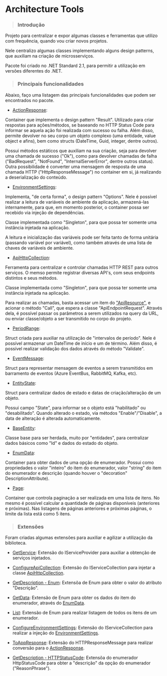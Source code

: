 # Architecture Tools

> ### Introdução

Projeto para centralizar e expor algumas classes e ferramentas que utilizo com frequência, quando vou criar novos projetos.

Nele centralizo algumas classes implementando alguns design patterns, que auxiliam na criação de microsserviços.

Pacote foi criado no .NET Standard 2.1, para permitir a utilização em versões diferentes do .NET.

> ### Principais funcionalidades

Abaixo, faço uma listagem das principais funcionalidades que podem ser encontrados no pacote.

- [ActionResponse](https://github.com/GustavoAraujo26/architecture-tools/blob/master/ArchitectureTools/Responses/ActionResponse.cs): 

Container que implementa o design pattern "Result". Utilizado para criar respostas para ações/métodos, se baseando no HTTP Status Code para informar se aquela ação foi realizada com sucesso ou falha. Além disso, permite devolver no seu corpo um objeto complexo (uma entidade, value object e afins), bem como structs (DateTime, Guid, integer, dentre outros).

Possui métodos estáticos que auxiliam na sua criação, seja para devolver uma chamada de sucesso ("Ok"), como para devolver chamadas de falha ("BadRequest", "NotFound", "InternalServerError", dentre outros status). Outra possibilidade é converter uma mensagem de resposta de uma chamada HTTP ("HttpResponseMessage") no container em si, já realizando a deserialização do conteúdo.

- [EnvironmentSettings](https://github.com/GustavoAraujo26/architecture-tools/blob/master/ArchitectureTools/Settings/EnvironmentSettings.cs):

Implementa, "de certa forma", o design pattern "Options". Nele é possível realizar a leitura de variáveis de ambiente da aplicação, armazená-las internamente, para que, em momento posterior, o container possa ser recebido via injeção de dependências.

Classe implementada como "Singleton", para que possa ter somente uma instância injetada na aplicação.

A leitura e inicialização das variáveis pode ser feita tanto de forma unitária (passando variável por variável), como também através de uma lista de chaves de variáveis de ambiente.

- [ApiHttpCollection](https://github.com/GustavoAraujo26/architecture-tools/blob/master/ArchitectureTools/HttpLibrary/ApiHttpCollection.cs):

Ferramenta para centralizar e controlar chamadas HTTP REST para outros serviços. O memso permite registrar diversas API's, com seus endpoints distintos e seus métodos.

Classe implementada como "Singleton", para que possa ter somente uma instância injetada na aplicação.

Para realizar as chamadas, basta acessar um item do ["ApiResource"](https://github.com/GustavoAraujo26/architecture-tools/blob/master/ArchitectureTools/HttpLibrary/ApiResource.cs), e acionar o método "Call", que espera a classe "ApiEndpointRequest". Através dela, é possível passar os parâmetros a serem utilizados na query da URL, ou enviar classe/objeto a ser transmitido no corpo do projeto.

- [PeriodRange](https://github.com/GustavoAraujo26/architecture-tools/blob/master/ArchitectureTools/Period/PeriodRange.cs):

Struct criada para auxiliar na utilização de "intervalos de período". Nele é possível armazenar um DateTime de início e um de término. Além disso, é possível realizar validação dos dados através do método "Validate".

- [EventMessage](https://github.com/GustavoAraujo26/architecture-tools/blob/master/ArchitectureTools/Event/EventMessage.cs):

Struct para representar mensagem de eventos a serem transmitidos em barramento de eventos (Azure EventBus, RabbitMQ, Kafka, etc).

- [EntityState](https://github.com/GustavoAraujo26/architecture-tools/blob/master/ArchitectureTools/Entities/EntityState.cs):

Struct para centralizar dados de estado e datas de criação/alteração de um objeto.

Possui campo "State", para informar se o objeto está "habilitado" ou "desabilitado". Quando alterado o estado, via métodos "Enable"/"Disable", a data de alteração é alterada automaticamente.

- [BaseEntity](https://github.com/GustavoAraujo26/architecture-tools/blob/master/ArchitectureTools/Entities/BaseEntity.cs):

Classe base para ser herdada, muito por "entidades", para centralizar dados básicos como "Id" e dados do estado do objeto.

- [EnumData](https://github.com/GustavoAraujo26/architecture-tools/blob/master/ArchitectureTools/Enums/EnumData.cs):

Container para obter dados de uma opção de enumerador. Possui como propriedades o valor "inteiro" do item do enumerador, valor "string" do item do enumerador e descrição (quando houver o "decoration" DescriptionAttribute).

- [Page](https://github.com/GustavoAraujo26/architecture-tools/blob/master/ArchitectureTools/Pagination/Page.cs):

Container que controla paginação a ser realizada em uma lista de itens. No mesmo é possível calcular a quantidade de páginas disponíveis (anteriores e próximas). Nas listagens de páginas anteriores e próximas páginas, o limite da lista está como 5 itens.

> ### Extensões

Foram criadas algumas extensões para auxiliar e agilizar a utilização da biblioteca.

- [GetService](https://github.com/GustavoAraujo26/architecture-tools/blob/master/ArchitectureTools/Extensions/DependencyInjectionExtensions.cs): Extensão do IServiceProvider para auxiliar a obtenção de serviços injetados.

- [ConfigureApiCollection](https://github.com/GustavoAraujo26/architecture-tools/blob/master/ArchitectureTools/Extensions/DependencyInjectionExtensions.cs): Extensão do IServiceCollection para injetar a classe [ApiHttpCollection](https://github.com/GustavoAraujo26/architecture-tools/blob/master/ArchitectureTools/HttpLibrary/ApiHttpCollection.cs).

- [GetDescription - Enum](https://github.com/GustavoAraujo26/architecture-tools/blob/master/ArchitectureTools/Extensions/EnumExtensions.cs): Extensõa de Enum para obter o valor do atributo "Descrição".

- [GetData](https://github.com/GustavoAraujo26/architecture-tools/blob/master/ArchitectureTools/Extensions/EnumExtensions.cs): Extensão de Enum para obter os dados do item do enumerador, através do [EnumData](https://github.com/GustavoAraujo26/architecture-tools/blob/master/ArchitectureTools/Enums/EnumData.cs).

- [List](https://github.com/GustavoAraujo26/architecture-tools/blob/master/ArchitectureTools/Extensions/EnumExtensions.cs): Extensão de Enum para realizar listagem de todos os itens de um enumerador.

- [ConfigureEnvironmentSettings](https://github.com/GustavoAraujo26/architecture-tools/blob/master/ArchitectureTools/Extensions/EnvironmentSettingsExtensions.cs): Extensão do IServiceCollection para realizar a injeção do [EnvironmentSettings](https://github.com/GustavoAraujo26/architecture-tools/blob/master/ArchitectureTools/Settings/EnvironmentSettings.cs).

- [ToAppResponse](https://github.com/GustavoAraujo26/architecture-tools/blob/master/ArchitectureTools/Extensions/HttpClientExtensions.cs): Extensão do HTTPResponseMessage para realizar conversão para o [ActionResponse](https://github.com/GustavoAraujo26/architecture-tools/blob/master/ArchitectureTools/Responses/ActionResponse.cs).

- [GetDescription - HTTPStatusCode](https://github.com/GustavoAraujo26/architecture-tools/blob/master/ArchitectureTools/Extensions/HttpStatusCodeExtensions.cs): Extensõa do enumerador HttpStatusCode para obter a "descrição" da opção do enumerador ("ReasonPhrase").
